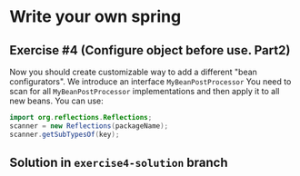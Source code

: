 # Write your own spring
## Exercise #4 (Configure object before use. Part2)
Now you should create customizable way to add a different "bean configurators".
We introduce an interface ```MyBeanPostProcessor```
You need to scan for all ```MyBeanPostProcessor``` implementations and then apply it to all new beans.
You can use:
```java
import org.reflections.Reflections;
scanner = new Reflections(packageName);
scanner.getSubTypesOf(key);
```

## Solution in ```exercise4-solution``` branch
